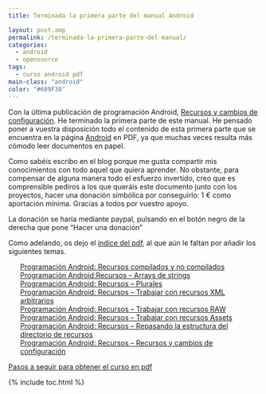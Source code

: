 ```yaml
---
title: Terminada la primera parte del manual Android

layout: post.amp
permalink: /terminada-la-primera-parte-del-manual/
categories:
  - android
  - opensource
tags:
  - curso android pdf
main-class: "android"
color: "#689F38"
---
```

[<amp-img layout="responsive" id="logo" name="droid" class="icono" width="128px" height="128px" />][1]

Con la última publicación de programación Android, [Recursos y cambios de configuración][2]. He terminado la primera parte de este manual. He pensado poner a vuestra disposición todo el contenido de esta primera parte que se encuentra en la página [Android][3] en PDF, ya que muchas veces resulta más cómodo leer documentos en papel.

Como sabéis escribo en el blog porque me gusta compartir mis conocimientos con todo aquel que quiera aprender. No obstante, para compensar de alguna manera todo el esfuerzo invertido, creo que es comprensible pediros a los que queráis este documento junto con los proyectos, hacer una donación simbólica por conseguirlo: 1 € como aportación mínima. Gracias a todos por vuestro apoyo.

La donación se haría mediante paypal, pulsando en el botón negro de la derecha que pone &#8220;Hacer una donación&#8221;

Como adelando, os dejo el [índice del pdf][4], al que aún le faltan por añadir los siguientes temas.


<!--ad-->
<ul style="list-style-type: none;">
<li>
<a href="/programacion-android-recursos">Programación Android: Recursos compilados y no compilados</a>
</li>
<li>
<a href="/programacion-android-recursos-arrays-de">Programación Android:Recursos &#8211; Arrays de strings</a>
</li>
<li>
<a href="/programacion-android-recursos-plurales">Programación Android: Recursos &#8211; Plurales</a>
</li>
<li>
<a href="/programacion-android-recursos-trabajar.html">Programación Android: Recursos &#8211; Trabajar con recursos XML arbitrarios</a>
</li>
<li>
<a href="/programacion-android-recursos-trabajar">Programación Android: Recursos &#8211; Trabajar con recursos RAW</a>
</li>
<li>
<a href="/programacion-android-recursos-trabajar_04.html">Programación Android: Recursos &#8211; Trabajar con recursos Assets</a>
</li>
<li>
<a href="/programacion-android-recursos-repasando">Programación Android: Recursos &#8211; Repasando la estructura del directorio de recursos</a>
</li>
<li>
<a href="/programacion-android-recursos-recursos">Programación Android: Recursos &#8211; Recursos y cambios de configuración</a>
</li>
</ul>
<p class="alert">
<a href="/disponible-la-primera-parte-del-curso/">Pasos a seguir para obtener el curso en pdf</a>
</p>



 [1]: /terminada-la-primera-parte-del-manual
 [2]: /programacion-android-recursos-recursos
 [3]: /guia-de-desarrollo-android
 [4]: http://www.megaupload.com/?d=RDZ1J1MQ

{% include toc.html %}
